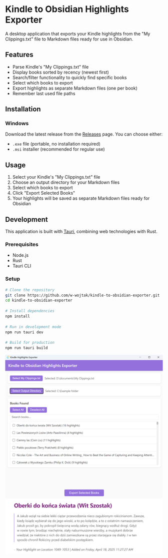 # Kindle to Obsidian Highlights Exporter

A desktop application that exports your Kindle highlights from the "My Clippings.txt" file to Markdown files ready for use in Obsidian.

## Features

- Parse Kindle's "My Clippings.txt" file
- Display books sorted by recency (newest first)
- Search/filter functionality to quickly find specific books
- Select which books to export
- Export highlights as separate Markdown files (one per book)
- Remember last used file paths

## Installation

### Windows
Download the latest release from the [Releases](https://github.com/w-wojtak/kindle-to-obsidian-exporter/releases/) page.
You can choose either:
- `.exe` file (portable, no installation required)
- `.msi` installer (recommended for regular use)

## Usage

1. Select your Kindle's "My Clippings.txt" file
2. Choose an output directory for your Markdown files
3. Select which books to export
4. Click "Export Selected Books"
5. Your highlights will be saved as separate Markdown files ready for Obsidian

## Development

This application is built with [Tauri](https://tauri.app/), combining web technologies with Rust.

### Prerequisites
- Node.js
- Rust
- Tauri CLI

### Setup
```bash
# Clone the repository
git clone https://github.com/w-wojtak/kindle-to-obsidian-exporter.git
cd kindle-to-obsidian-exporter

# Install dependencies
npm install

# Run in development mode
npm run tauri dev

# Build for production
npm run tauri build
```

 
<img src="https://github.com/w-wojtak/kindle-to-obsidian-exporter/blob/main/docs/screenshot.png" alt="app" width="600"/>

<img src="https://github.com/w-wojtak/kindle-to-obsidian-exporter/blob/main/docs/example.png" alt="note1" width="600"/>
